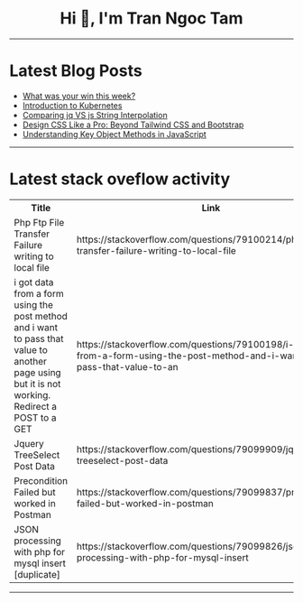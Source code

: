 <h1 align="center">Hi 👋, I'm Tran Ngoc Tam</h1>

---

# Latest Blog Posts 
<!-- BLOG-POST-LIST:START -->
- [What was your win this week?](https://dev.to/devteam/what-was-your-win-this-week-53kn)
- [Introduction to Kubernetes](https://dev.to/jutionck/introduction-1oge)
- [Comparing jq VS js String Interpolation](https://dev.to/pkutaj/comparing-jq-vs-js-string-interpolation-4643)
- [Design CSS Like a Pro: Beyond Tailwind CSS and Bootstrap](https://dev.to/dev007777/design-css-like-a-pro-beyond-tailwind-css-and-bootstrap-1kf2)
- [Understanding Key Object Methods in JavaScript](https://dev.to/muthuraja_r/javascript-object-methods-33n1)
<!-- BLOG-POST-LIST:END -->

---

# Latest stack oveflow activity
<table>
  <tr><th>Title</th><th>Link</th></tr>
  <!-- STACKOVERFLOW:START --><tr><td>Php Ftp File Transfer Failure writing to local file</td><td>https://stackoverflow.com/questions/79100214/php-ftp-file-transfer-failure-writing-to-local-file</td></tr><tr><td>i got data from a form using the post method and i want to pass that value to another page using but it is not working. Redirect a POST to a GET</td><td>https://stackoverflow.com/questions/79100198/i-got-data-from-a-form-using-the-post-method-and-i-want-to-pass-that-value-to-an</td></tr><tr><td>Jquery TreeSelect Post Data</td><td>https://stackoverflow.com/questions/79099909/jquery-treeselect-post-data</td></tr><tr><td>Precondition Failed but worked in Postman</td><td>https://stackoverflow.com/questions/79099837/precondition-failed-but-worked-in-postman</td></tr><tr><td>JSON processing with php for mysql insert [duplicate]</td><td>https://stackoverflow.com/questions/79099826/json-processing-with-php-for-mysql-insert</td></tr><!-- STACKOVERFLOW:END -->
</table>

---


